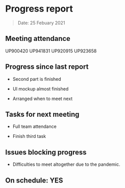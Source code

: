 <!-- File name must be Year-Month-Date.md
e.g. 2020-10-12.md -->

<!--One report per week Minimum!-->
# Progress report

> Date: 25 Febuary 2021

<!--Names of those who attended the meeting, CSV-->
## Meeting attendance

UP900420
UP941831
UP920915
UP923658

## Progress since last report
<!--What have you done ?-->
<!--Single line bullet point-->
* Second part is finished

* UI mockup almost finished

* Arranged when to meet next

## Tasks for next meeting

<!--What will you do before the next?-->
<!--Single line bullet point-->

* Full team attendance

* Finish third task

## Issues blocking progress

* Difficulties to meet altogether due to the pandemic.

<!--Pick one-->
<!--## On schedule: YES-->
<!--## On schedule: NO-->

## On schedule: YES
